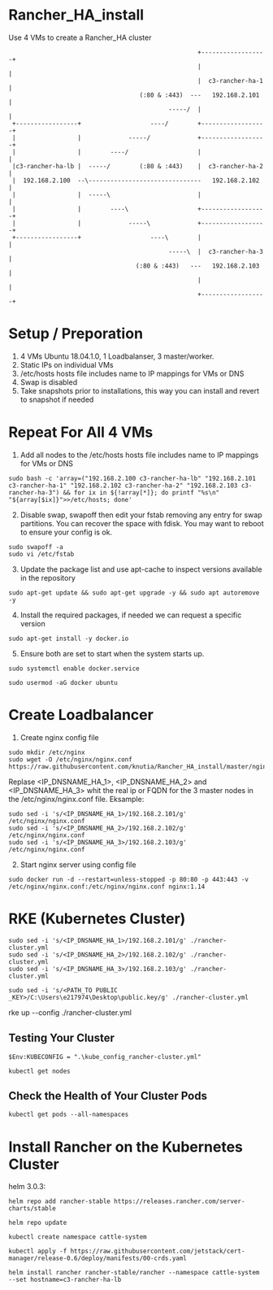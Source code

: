 # Rancher_HA_install
Use 4 VMs to create a Rancher_HA cluster

                                                        +------------------+
                                                        |                  |
                                                        |  c3-rancher-ha-1 |
                                        (:80 & :443)  ---   192.168.2.101  |
                                                -----/  |                  |
     +-----------------+                   ----/        +------------------+
     |                 |             -----/             +------------------+
     |                 |        ----/                   |                  |
     |c3-rancher-ha-lb |  -----/        (:80 & :443)    |  c3-rancher-ha-2 |
     |  192.168.2.100  --\-------------------------------   192.168.2.102  |
     |                 |  -----\                        |                  |
     |                 |        ----\                   +------------------+
     |                 |             -----\             +------------------+
     +-----------------+                   ----\        |                  |
                                                -----\  |  c3-rancher-ha-3 |
                                       (:80 & :443)   ---   192.168.2.103  |
                                                        |                  |
                                                        +------------------+

# Setup / Preporation
1. 4 VMs Ubuntu 18.04.1.0, 1 Loadbalanser, 3 master/worker.
2. Static IPs on individual VMs
3. /etc/hosts hosts file includes name to IP mappings for VMs or DNS
4. Swap is disabled
5. Take snapshots prior to installations, this way you can install and revert to snapshot if needed

# Repeat For All 4 VMs

1. Add all nodes to the /etc/hosts hosts file includes name to IP mappings for VMs or DNS
~~~
sudo bash -c 'array=("192.168.2.100 c3-rancher-ha-lb" "192.168.2.101 c3-rancher-ha-1" "192.168.2.102 c3-rancher-ha-2" "192.168.2.103 c3-rancher-ha-3") && for ix in ${!array[*]}; do printf "%s\n" "${array[$ix]}">>/etc/hosts; done'
~~~

2. Disable swap, swapoff then edit your fstab removing any entry for swap partitions. You can recover the space with fdisk. You may want to reboot to ensure your config is ok.
~~~~
sudo swapoff -a
sudo vi /etc/fstab
~~~~

3. Update the package list and use apt-cache to inspect versions available in the repository
~~~~
sudo apt-get update && sudo apt-get upgrade -y && sudo apt autoremove -y
~~~~

4. Install the required packages, if needed we can request a specific version
~~~~
sudo apt-get install -y docker.io
~~~~

5. Ensure both are set to start when the system starts up.
~~~~
sudo systemctl enable docker.service
~~~~

~~~~
sudo usermod -aG docker ubuntu
~~~~


# Create Loadbalancer



1. Create nginx config file
~~~~
sudo mkdir /etc/nginx
sudo wget -O /etc/nginx/nginx.conf https://raw.githubusercontent.com/knutia/Rancher_HA_install/master/nginx.conf
~~~~
Replase <IP_DNSNAME_HA_1>, <IP_DNSNAME_HA_2> and <IP_DNSNAME_HA_3> whit the real ip or FQDN for the 3 master nodes in the /etc/nginx/nginx.conf file.
Eksample:
~~~
sudo sed -i 's/<IP_DNSNAME_HA_1>/192.168.2.101/g' /etc/nginx/nginx.conf
sudo sed -i 's/<IP_DNSNAME_HA_2>/192.168.2.102/g' /etc/nginx/nginx.conf
sudo sed -i 's/<IP_DNSNAME_HA_3>/192.168.2.103/g' /etc/nginx/nginx.conf
~~~


2. Start nginx server using config file
~~~~
sudo docker run -d --restart=unless-stopped -p 80:80 -p 443:443 -v /etc/nginx/nginx.conf:/etc/nginx/nginx.conf nginx:1.14
~~~~


# RKE (Kubernetes Cluster)
~~~
sudo sed -i 's/<IP_DNSNAME_HA_1>/192.168.2.101/g' ./rancher-cluster.yml
sudo sed -i 's/<IP_DNSNAME_HA_2>/192.168.2.102/g' ./rancher-cluster.yml
sudo sed -i 's/<IP_DNSNAME_HA_3>/192.168.2.103/g' ./rancher-cluster.yml
~~~

~~~
sudo sed -i 's/<PATH_TO PUBLIC _KEY>/C:\Users\e217974\Desktop\public.key/g' ./rancher-cluster.yml
~~~

rke up --config ./rancher-cluster.yml

## Testing Your Cluster
~~~
$Env:KUBECONFIG = ".\kube_config_rancher-cluster.yml"
~~~

~~~
kubectl get nodes
~~~

## Check the Health of Your Cluster Pods
~~~
kubectl get pods --all-namespaces
~~~

# Install Rancher on the Kubernetes Cluster

helm 3.0.3:
~~~
helm repo add rancher-stable https://releases.rancher.com/server-charts/stable
~~~
~~~
helm repo update
~~~
~~~
kubectl create namespace cattle-system
~~~
~~~
kubectl apply -f https://raw.githubusercontent.com/jetstack/cert-manager/release-0.6/deploy/manifests/00-crds.yaml
~~~
~~~
helm install rancher rancher-stable/rancher --namespace cattle-system --set hostname=c3-rancher-ha-lb
~~~



